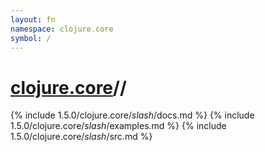 ```yaml
---
layout: fn
namespace: clojure.core
symbol: /
---
```


# [clojure.core](../)//

{% include 1.5.0/clojure.core/_slash_/docs.md %}
{% include 1.5.0/clojure.core/_slash_/examples.md %}
{% include 1.5.0/clojure.core/_slash_/src.md %}

